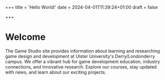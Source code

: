 +++
title = 'Hello World!'
date = 2024-04-01T11:39:24+01:00
draft = false

+++

# Welcome
The Game Studio site provides information about learning and researching game design and development at Ulster University's Derry/Londonderry campus. We offer a vibrant hub for game development education, industry connections, and innovative research. Explore our courses, stay updated with news, and learn about our exciting projects.

